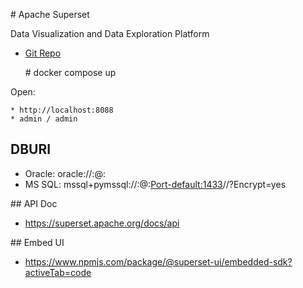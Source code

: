 # Apache Superset

Data Visualization and Data Exploration Platform

* [Git Repo](https://github.com/apache/superset/tree/master)


    # docker compose up

Open:

    * http://localhost:8088
    * admin / admin

## DBURI

* Oracle: oracle://<username>:<password>@<hostname>:<port>
* MS SQL: mssql+pymssql://<Username>:<Password>@<Host>:<Port-default:1433>/<Database Name>/?Encrypt=yes


## API Doc

* https://superset.apache.org/docs/api

## Embed UI

* https://www.npmjs.com/package/@superset-ui/embedded-sdk?activeTab=code